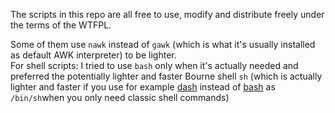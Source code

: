 The scripts in this repo are all free to use, modify and distribute freely
under the terms of the WTFPL.

Some of them use `nawk` instead of `gawk` (which is what it's usually installed
as default AWK interpreter) to be lighter.  
For shell scripts: I tried to use `bash` only when it's actually needed
and preferred the potentially lighter and faster Bourne shell `sh` (which
is actually lighter and faster if you use for example [dash](http://gondor.apana.org.au/~herbert/dash/)
instead of [bash](https://www.gnu.org/software/bash/bash.html) as `/bin/sh`when
you only need classic shell commands)
